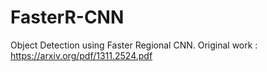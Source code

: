 # FasterR-CNN
Object Detection using Faster Regional CNN. Original work :  https://arxiv.org/pdf/1311.2524.pdf
